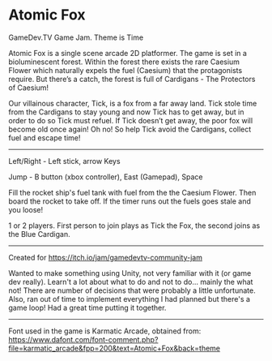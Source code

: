 # Atomic Fox

GameDev.TV  Game Jam. Theme is Time

Atomic Fox is a single scene arcade 2D platformer. The game is set in a bioluminescent forest. Within the forest there exists the rare Caesium Flower which naturally expels the fuel (Caesium) that the protagonists require. But there’s a catch, the forest is full of Cardigans  - The Protectors of Caesium!

Our villainous character, Tick, is a fox from a far away land. Tick stole time from the Cardigans to stay young and now Tick has to get away, but in order to do so Tick must refuel. If Tick doesn’t get away, the poor fox will become old once again! Oh no! So help Tick avoid the Cardigans, collect fuel and escape time!

---

Left/Right - Left stick, arrow Keys

Jump - B button (xbox controller),  East (Gamepad), Space

Fill the rocket ship's fuel tank with fuel from the the Caesium Flower. Then board the rocket to take off. If the timer runs out the fuels goes stale and you loose!

1 or 2 players. 
First person to join plays as Tick the Fox, the second joins as the Blue Cardigan. 

---

Created for https://itch.io/jam/gamedevtv-community-jam

Wanted to make something using Unity, not very familiar with it (or game dev really). Learn't a lot about what to do and not to do... mainly the what not! There are  number of decisions that were probably a little unfortunate. Also, ran out of time to implement everything I had planned but there's a game loop! Had a great time putting it together.

---

Font used in the game is Karmatic Arcade, obtained from: https://www.dafont.com/font-comment.php?file=karmatic_arcade&fpp=200&text=Atomic+Fox&back=theme
